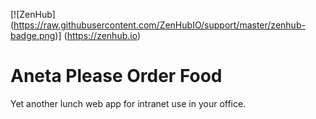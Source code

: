 [![ZenHub] (https://raw.githubusercontent.com/ZenHubIO/support/master/zenhub-badge.png)] (https://zenhub.io)

# Aneta Please Order Food
Yet another lunch web app for intranet use in your office.
